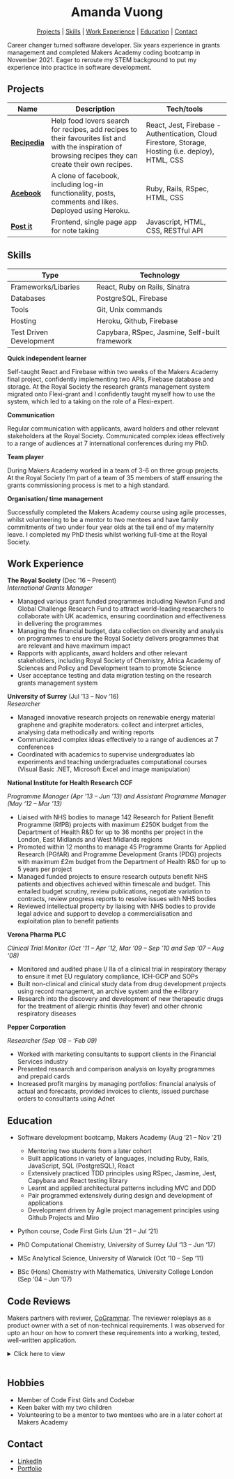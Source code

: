 <div align='center'>
<h1> Amanda Vuong </h1>

[Projects](https://github.com/mandyvuong/CV#Projects) | [Skills](https://github.com/mandyvuong/CV#Skills) | [Work Experience](https://github.com/mandyvuong/CV#Work-Experience) | [Education](https://github.com/mandyvuong/CV#Education) | [Contact](https://github.com/mandyvuong/CV#Contact)

</div>

Career changer turned software developer. Six years experience in grants management and completed Makers Academy coding bootcamp in November 2021. Eager to reroute my STEM background to put my experience into practice in software development.

## Projects

| Name                                                                  | Description                                                                                                                                               | Tech/tools                                                                                         |
| --------------------------------------------------------------------- | --------------------------------------------------------------------------------------------------------------------------------------------------------- | -------------------------------------------------------------------------------------------------- |
| **[Recipedia](https://github.com/mandyvuong/Recipedia)**              | Help food lovers search for recipes, add recipes to their favourites list and with the inspiration of browsing recipes they can create their own recipes. | React, Jest, Firebase - Authentication, Cloud Firestore, Storage, Hosting (i.e. deploy), HTML, CSS |
| **[Acebook](https://github.com/mandyvuong/acebook-all-css-no-style)** | A clone of facebook, including log-in functionality, posts, comments and likes. Deployed using Heroku.                                                    | Ruby, Rails, RSpec, HTML, CSS                                                                      |
| **[Post it](https://github.com/mandyvuong/notes_app)**                | Frontend, single page app for note taking                                                                                                                 | Javascript, HTML, CSS, RESTful API                                                                 |

## Skills

| Type                    | Technology                                     |
| ----------------------- | ---------------------------------------------- |
| Frameworks/Libaries     | React, Ruby on Rails, Sinatra                  |
| Databases               | PostgreSQL, Firebase                           |
| Tools                   | Git, Unix commands                             |
| Hosting                 | Heroku, Github, Firebase                       |
| Test Driven Development | Capybara, RSpec, Jasmine, Self-built framework |

**Quick independent learner**

Self-taught React and Firebase within two weeks of the Makers Academy final project, confidently implementing two APIs, Firebase database and storage. At the Royal Society the research grants management system migrated onto Flexi-grant and I confidently taught myself how to use the system, which led to a taking on the role of a Flexi-expert.

**Communication**

Regular communication with applicants, award holders and other relevant stakeholders at the Royal Society. Communicated complex ideas effectively to a range of audiences at 7 international conferences during my PhD.

**Team player**

During Makers Academy worked in a team of 3-6 on three group projects. At the Royal Society I’m part of a team of 35 members of staff ensuring the grants commissioning process is met to a high standard.

**Organisation/ time management**

Successfully completed the Makers Academy course using agile processes, whilst volunteering to be a mentor to two mentees and have family commitments of two under four year olds at the tail end of my maternity leave. I completed my PhD thesis whilst working full-time at the Royal Society.

## Work Experience

**The Royal Society** (Dec ’16 – Present)  
_International Grants Manager_

- Managed various grant funded programmes including Newton Fund and Global Challenge Research Fund to attract world-leading researchers to collaborate with UK academics, ensuring coordination and effectiveness in delivering the programmes
- Managing the financial budget, data collection on diversity and analysis on programmes to ensure the Royal Society delivers programmes that are relevant and have maximum impact
- Rapports with applicants, award holders and other relevant stakeholders, including Royal Society of Chemistry, Africa Academy of Sciences and Policy and Development team to promote Science
- User acceptance testing and data migration testing on the research grants management system

**University of Surrey** (Jul ’13 – Nov ‘16)  
_Researcher_

- Managed innovative research projects on renewable energy material graphene and graphite moderators: collect and interpret articles, analysing data methodically and writing reports
- Communicated complex ideas effectively to a range of audiences at 7 conferences
- Coordinated with academics to supervise undergraduates lab experiments and teaching undergraduates computational courses (Visual Basic .NET, Microsoft Excel and image manipulation)

**National Institute for Health Research CCF**

_Programme Manager (Apr ’13 – Jun ’13) and Assistant Programme Manager (May ‘12 – Mar ’13)_

- Liaised with NHS bodies to manage 142 Research for Patient Benefit Programme (RfPB) projects with maximum £250K budget from the Department of Health R&D for up to 36 months per project in the London, East Midlands and West Midlands regions
- Promoted within 12 months to manage 45 Programme Grants for Applied Research (PGfAR) and Programme Development Grants (PDG) projects with maximum £2m budget from the Department of Health R&D for up to 5 years per project
- Managed funded projects to ensure research outputs benefit NHS patients and objectives achieved within timescale and budget. This entailed budget scrutiny, review publications, negotiate variation to contracts, review progress reports to resolve issues with NHS bodies
- Reviewed intellectual property by liaising with NHS bodies to provide legal advice and support to develop a commercialisation and exploitation plan to benefit patients

**Verona Pharma PLC**

_Clinical Trial Monitor (Oct ‘11 – Apr ‘12, Mar ‘09 – Sep ‘10 and Sep ‘07 – Aug ‘08)_

- Monitored and audited phase I/ IIa of a clinical trial in respiratory therapy to ensure it met EU regulatory compliance, ICH-GCP and SOPs
- Built non-clinical and clinical study data from drug development projects using record management, an archive system and the e-library
- Research into the discovery and development of new therapeutic drugs for the treatment of allergic rhinitis (hay fever) and other chronic respiratory diseases

**Pepper Corporation**

_Researcher (Sep ‘08 – ‘Feb 09)_

- Worked with marketing consultants to support clients in the Financial Services industry
- Presented research and comparison analysis on loyalty programmes and prepaid cards
- Increased profit margins by managing portfolios: financial analysis of actual and forecasts, provided invoices to clients, issued purchase orders to consultants using Adnet

## Education

- Software development bootcamp, Makers Academy (Aug ‘21 – Nov ‘21)

  - Mentoring two students from a later cohort
  - Built applications in variety of languages, including Ruby, Rails, JavaScript, SQL (PostgreSQL), React
  - Extensively practiced TDD principles using RSpec, Jasmine, Jest, Capybara and React testing library
  - Learnt and applied architectural patterns including MVC and DDD
  - Pair programmed extensively during design and development of applications
  - Development driven by Agile project management principles using Github Projects and Miro

- Python course, Code First Girls (Jun ‘21 – Jul ‘21)
- PhD Computational Chemistry, University of Surrey (Jul ‘13 – Jun ‘17)
- MSc Analytical Science, University of Warwick (Oct ‘10 – Sep ‘11)
- BSc (Hons) Chemistry with Mathematics, University College London (Sep ‘04 – Jun ‘07)

## Code Reviews

Makers partners with reviwer, [CoGrammar](https://www.cogrammar.com/). The reviewer roleplays as a product owner with a set of non-technical requirements. I was observed for upto an hour on how to convert these requirements into a working, tested, well-written application.

<details>
  <summary>Click here to view</summary>
 
  </br>
  
**Can model**
> "The algorithm made logical sense and you were able to meet the requirements for this program quite well."

**Can TDD**

> "You have once again based your tests on behaviours in order to keep your code properly decoupled from the tests and this also meant that the tests were client-oriented with the acceptance criteria properly encoded in the algorithm."

**Can write code that is easy to change**

> "You had your test suite properly decoupled from your implementation by making sure the tests were based solely on acceptance criteria, and not reliant on the current implementation. This makes changes to the code much easier as they will not break your test suite."

> "You have used sensible method and variable names that were derived from the client’s domain. This helped to make your code easy to understand which helps to make it easier to change as a result."

**Can debug**

> "You have quite a good debugging process and are reading the error messages clearly in order to get insight into how the code is behaving."

**Justify the way I work**

> "You have a very clear way of communicating what you are doing and why you are doing it. When debugging, you kept me updated as to what you believed the problem was and what the solution would be before making changes."

> "This type of communication will definitely show an interviewer that you make well-considered decisions while developing code."

</details>
<br/>

## Hobbies

- Member of Code First Girls and Codebar
- Keen baker with my two children
- Volunteering to be a mentor to two mentees who are in a later cohort at Makers Academy

## Contact

- [LinkedIn](https://linkedin.com/in/amanda-vuong)
- [Portfolio](https://mandyvuong.github.io/portfolio/)
